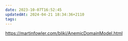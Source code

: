 ```yaml
---
date: 2023-10-07T16:52:45
updatedAt: 2024-04-21 18:34:36+2110
tags: 
---
```

https://martinfowler.com/bliki/AnemicDomainModel.html